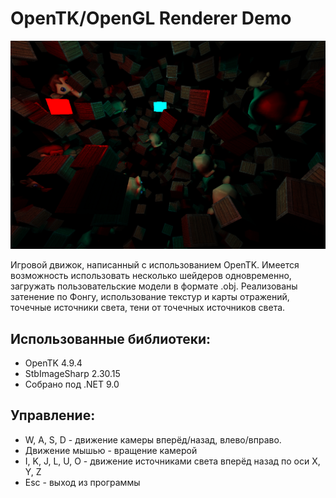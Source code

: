 # OpenTK/OpenGL Renderer Demo

![image](demo.png)

Игровой движок, написанный с использованием OpenTK. Имеется возможность использовать несколько шейдеров одновременно, загружать пользовательские модели в формате .obj.
Реализованы затенение по Фонгу, использование текстур и карты отражений, точечные источники света, тени от точечных источников света.

## Использованные библиотеки:
- OpenTK 4.9.4
- StbImageSharp 2.30.15
- Собрано под .NET 9.0

## Управление:
- W, A, S, D - движение камеры вперёд/назад, влево/вправо.
- Движение мышью - вращение камерой
- I, K, J, L, U, O - движение источниками света вперёд назад по оси X, Y, Z
- Esc - выход из программы
